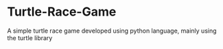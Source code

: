 # Turtle-Race-Game
A simple turtle race game developed using python language, mainly using the turtle library
